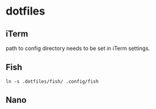 # dotfiles

## iTerm

path to config directory needs to be set in iTerm settings.

## Fish

``ln -s .dotfiles/fish/ .config/fish``

## Nano


